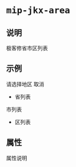 # `mip-jkx-area`

## 说明

极客修省市区列表

## 示例

<div class="Mask" v-show="areadata.show" ref="mask">
      <div class="over">
          <div class="cancel" @click="close" ></div>
          <div class="select" @touchmove.stop>
            <div class="btn">
              <span>请选择地区</span>
              <a @click="close">取消</a>
            </div>
            <div class="area1">
              <div class="province">
                <ul>
                  <li v-for="(item,index) in proList" class="pro" @touchmove.stop @click.stop="choosepro(item)" :class="{on:area.proId==item.id}" :key="index">省列表</li>
                </ul>
              </div>
              <div class="city">
                <div>
                  <div v-for="(item,index) in cityList" class="city_a" @touchmove.stop @click.stop="chooseCity(item)" :class="{cityOn:cityId==item.id}" :key="index">市列表
                    <ul class="district" v-if="area.cityId==item.id">
                      <li v-for="(item,index) in  districtList" class="city_b" @click.stop="choosedis(item)" :class="{disOn:area.disId==item.id}"  :key="index">区列表</li>
                    </ul>
                  </div>
                </div>
              </div>
            </div>
          </div>
        </div>
      </div>

## 属性

属性说明
